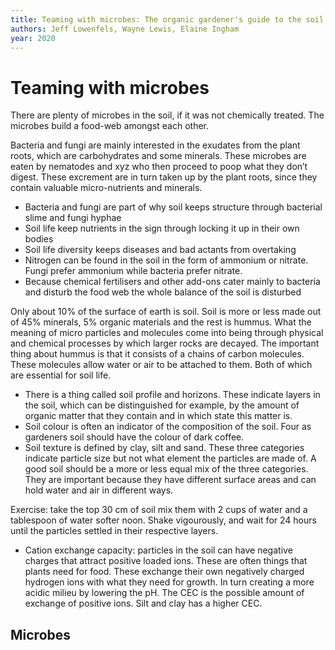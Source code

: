 ```yaml
---
title: Teaming with microbes: The organic gardener's guide to the soil food web
authors: Jeff Lowenfels, Wayne Lewis, Elaine Ingham
year: 2020
---
```


# Teaming with microbes

There are plenty of microbes in the soil, if it was not chemically treated. The microbes build a food-web amongst each other. 

Bacteria and fungi are mainly interested in the exudates from the plant roots, which are carbohydrates and some minerals. These microbes are eaten by nematodes and xyz who then proceed to poop what they don’t digest. These excrement are in turn taken up by the plant roots, since they contain valuable micro-nutrients and minerals. 

- Bacteria and fungi are part of why soil keeps structure through bacterial slime and fungi hyphae
- Soil life keep nutrients in the sign through locking it up in their own bodies
- Soil life diversity keeps diseases and bad actants from overtaking
- Nitrogen can be found in the soil in the form of ammonium or nitrate. Fungi prefer ammonium while bacteria prefer nitrate. 
- Because chemical fertilisers and other add-ons cater mainly to bacteria and disturb the food web the whole balance of the soil is disturbed

Only about 10% of the surface of earth is soil. Soil is more or less made out of 45% minerals, 5% organic materials and the rest is hummus. What the meaning of micro particles and molecules come into being through physical and chemical processes by which larger rocks are decayed. The important thing about hummus  is that it consists of a chains of carbon molecules. These molecules allow water or air to be attached to them. Both of which are essential for soil life. 

- There is a thing called soil profile and horizons. These indicate layers in the soil, which can be distinguished for example, by the amount of organic matter that they contain and in which state this matter is.
- Soil colour is often an indicator of the composition of the soil. Four as gardeners soil should have the colour of dark coffee. 
- Soil texture is defined by clay, silt and sand. These three categories indicate particle size but not what element the particles are made of. A good soil should be a more or less equal mix of the three categories. They are important because they have different surface areas and can hold water and air in different ways.

Exercise: take the top 30 cm of soil mix them with 2 cups of water and a tablespoon of water softer noon. Shake vigourously, and wait for 24 hours until the particles settled in their respective layers.

- Cation exchange capacity: particles in the soil can have negative charges that attract positive loaded ions. These are often things that plants need for food. These exchange their own negatively charged hydrogen ions with what they need for growth. In turn creating a more acidic milieu by lowering the pH. The CEC is the possible amount of exchange of positive ions. Silt and clay has a higher CEC. 

## Microbes